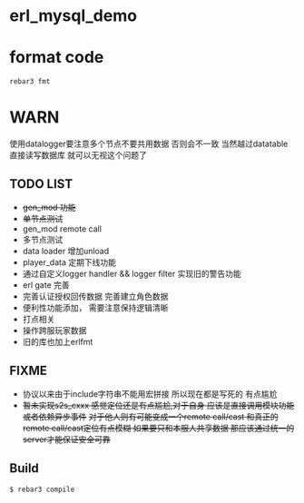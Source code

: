 erl_mysql_demo
=====
# format code
    rebar3 fmt

# WARN
使用datalogger要注意多个节点不要共用数据 否则会不一致
当然越过datatable 直接读写数据库 就可以无视这个问题了


## TODO LIST
- ~~gen_mod 功能~~
- ~~单节点测试~~
- gen_mod remote call
- 多节点测试
- data loader 增加unload
- player_data 定期下线功能
- 通过自定义logger handler && logger filter 实现旧的警告功能
- erl gate 完善
- 完善认证授权回传数据 完善建立角色数据
- 便利性功能添加， 需要注意保持逻辑清晰
- 打点相关
- 操作跨服玩家数据
- 旧的库也加上erlfmt


## FIXME
- 协议以来由于include字符串不能用宏拼接 所以现在都是写死的 有点尴尬
- ~~暂未实现s2s_cxxx 感觉定位还是有点尴尬,对于自身 应该是直接调用模块功能 或者依赖异步事件~~
  ~~对于他人则有可能变成一个remote call/cast 和真正的remote call/cast定位有点模糊 如果要只和本服人共享数据 那应该通过统一的server才能保证安全可靠~~


Build
-----

    $ rebar3 compile

